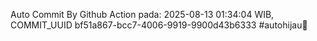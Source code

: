 Auto Commit By Github Action pada: 2025-08-13 01:34:04 WIB, COMMIT_UUID bf51a867-bcc7-4006-9919-9900d43b6333 #autohijau🗿
